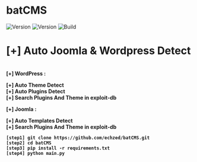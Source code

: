 <h1>batCMS</h1>
<img src="https://img.shields.io/badge/batCMS-1.0-brightgreen.svg" alt="Version" data-canonical-src="https://img.shields.io/badge/XAttacker-2.5-brightgreen.svg?maxAge=259200" style="max-width:100%;"></a>
    <img src="https://img.shields.io/badge/batCMS-1.0-brightgreen.svg" alt="Version" data-canonical-src="https://img.shields.io/badge/python-3.*-brightgreen.svg?maxAge=259200" style="max-width:100%;"></a>
<img src="https://img.shields.io/badge/Supported%20OS-Linux%2FWindows-brightgreengreen.svg" alt="Build" data-canonical-src="https://img.shields.io/badge/Supported%20OS-Linux%2FWindows-brightgreengreen.svg" style="max-width:100%;"></a>
<h1>[+] Auto Joomla & Wordpress Detect</h1><br>
    <b>[+] WordPress :<br>
<p>[+]  Auto Theme Detect<br>
  [+]  Auto Plugins Detect<br>
  [+]  Search Plugins And Theme in exploit-db</p>
  <b>[+] Joomla :<br>
<p>[+]  Auto Templates Detect<br>
      [+]  Search Plugins And Theme in exploit-db</p>
    
```
[step1] git clone https://github.com/echzed/batCMS.git
[step2] cd batCMS
[step3] pip install -r requirements.txt
[step4] python main.py
```
